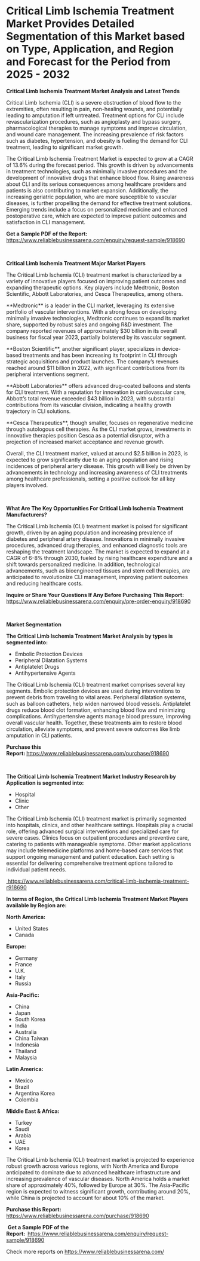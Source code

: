 <p><h1>Critical Limb Ischemia Treatment Market Provides Detailed Segmentation of this Market based on Type, Application, and Region and Forecast for the Period from 2025 - 2032</h1></p><p><strong>Critical Limb Ischemia Treatment Market Analysis and Latest Trends</strong></p>
<p><p>Critical Limb Ischemia (CLI) is a severe obstruction of blood flow to the extremities, often resulting in pain, non-healing wounds, and potentially leading to amputation if left untreated. Treatment options for CLI include revascularization procedures, such as angioplasty and bypass surgery, pharmacological therapies to manage symptoms and improve circulation, and wound care management. The increasing prevalence of risk factors such as diabetes, hypertension, and obesity is fueling the demand for CLI treatment, leading to significant market growth.</p><p>The Critical Limb Ischemia Treatment Market is expected to grow at a CAGR of 13.6% during the forecast period. This growth is driven by advancements in treatment technologies, such as minimally invasive procedures and the development of innovative drugs that enhance blood flow. Rising awareness about CLI and its serious consequences among healthcare providers and patients is also contributing to market expansion. Additionally, the increasing geriatric population, who are more susceptible to vascular diseases, is further propelling the demand for effective treatment solutions. Emerging trends include a focus on personalized medicine and enhanced postoperative care, which are expected to improve patient outcomes and satisfaction in CLI management.</p></p>
<p><strong>Get a Sample PDF of the Report:&nbsp;</strong> <a href="https://www.reliablebusinessarena.com/enquiry/request-sample/918690?utm_campaign=3001&utm_medium=2&utm_source=Github&utm_content=ia&utm_term=07032025&utm_id=critical-limb-ischemia-treatment">https://www.reliablebusinessarena.com/enquiry/request-sample/918690</a></p>
<p>&nbsp;</p>
<p><strong>Critical Limb Ischemia Treatment Major Market Players</strong></p>
<p><p>The Critical Limb Ischemia (CLI) treatment market is characterized by a variety of innovative players focused on improving patient outcomes and expanding therapeutic options. Key players include Medtronic, Boston Scientific, Abbott Laboratories, and Cesca Therapeutics, among others.</p><p>**Medtronic** is a leader in the CLI market, leveraging its extensive portfolio of vascular interventions. With a strong focus on developing minimally invasive technologies, Medtronic continues to expand its market share, supported by robust sales and ongoing R&D investment. The company reported revenues of approximately $30 billion in its overall business for fiscal year 2023, partially bolstered by its vascular segment.</p><p>**Boston Scientific**, another significant player, specializes in device-based treatments and has been increasing its footprint in CLI through strategic acquisitions and product launches. The company’s revenues reached around $11 billion in 2022, with significant contributions from its peripheral interventions segment.</p><p>**Abbott Laboratories** offers advanced drug-coated balloons and stents for CLI treatment. With a reputation for innovation in cardiovascular care, Abbott’s total revenue exceeded $43 billion in 2023, with substantial contributions from its vascular division, indicating a healthy growth trajectory in CLI solutions.</p><p>**Cesca Therapeutics**, though smaller, focuses on regenerative medicine through autologous cell therapies. As the CLI market grows, investments in innovative therapies position Cesca as a potential disruptor, with a projection of increased market acceptance and revenue growth.</p><p>Overall, the CLI treatment market, valued at around $2.5 billion in 2023, is expected to grow significantly due to an aging population and rising incidences of peripheral artery disease. This growth will likely be driven by advancements in technology and increasing awareness of CLI treatments among healthcare professionals, setting a positive outlook for all key players involved.</p></p>
<p>&nbsp;</p>
<p><strong>What Are The Key Opportunities For Critical Limb Ischemia Treatment Manufacturers?</strong></p>
<p><p>The Critical Limb Ischemia (CLI) treatment market is poised for significant growth, driven by an aging population and increasing prevalence of diabetes and peripheral artery disease. Innovations in minimally invasive procedures, advanced drug therapies, and enhanced diagnostic tools are reshaping the treatment landscape. The market is expected to expand at a CAGR of 6-8% through 2030, fueled by rising healthcare expenditure and a shift towards personalized medicine. In addition, technological advancements, such as bioengineered tissues and stem cell therapies, are anticipated to revolutionize CLI management, improving patient outcomes and reducing healthcare costs.</p></p>
<p><strong>Inquire or Share Your Questions If Any Before Purchasing This Report:</strong> <a href="https://www.reliablebusinessarena.com/enquiry/pre-order-enquiry/918690?utm_campaign=3001&utm_medium=2&utm_source=Github&utm_content=ia&utm_term=07032025&utm_id=critical-limb-ischemia-treatment">https://www.reliablebusinessarena.com/enquiry/pre-order-enquiry/918690</a></p>
<p>&nbsp;</p>
<p><strong>Market Segmentation</strong></p>
<p><strong>The Critical Limb Ischemia Treatment Market Analysis by types is segmented into:</strong></p>
<p><ul><li>Embolic Protection Devices</li><li>Peripheral Dilatation Systems</li><li>Antiplatelet Drugs</li><li>Antihypertensive Agents</li></ul></p>
<p><p>The Critical Limb Ischemia (CLI) treatment market comprises several key segments. Embolic protection devices are used during interventions to prevent debris from traveling to vital areas. Peripheral dilatation systems, such as balloon catheters, help widen narrowed blood vessels. Antiplatelet drugs reduce blood clot formation, enhancing blood flow and minimizing complications. Antihypertensive agents manage blood pressure, improving overall vascular health. Together, these treatments aim to restore blood circulation, alleviate symptoms, and prevent severe outcomes like limb amputation in CLI patients.</p></p>
<p><strong>Purchase this Report:&nbsp;</strong><a href="https://www.reliablebusinessarena.com/purchase/918690?utm_campaign=3001&utm_medium=2&utm_source=Github&utm_content=ia&utm_term=07032025&utm_id=critical-limb-ischemia-treatment">https://www.reliablebusinessarena.com/purchase/918690</a></p>
<p>&nbsp;</p>
<p><strong>The Critical Limb Ischemia Treatment Market Industry Research by Application is segmented into:</strong></p>
<p><ul><li>Hospital</li><li>Clinic</li><li>Other</li></ul></p>
<p><p>The Critical Limb Ischemia (CLI) treatment market is primarily segmented into hospitals, clinics, and other healthcare settings. Hospitals play a crucial role, offering advanced surgical interventions and specialized care for severe cases. Clinics focus on outpatient procedures and preventive care, catering to patients with manageable symptoms. Other market applications may include telemedicine platforms and home-based care services that support ongoing management and patient education. Each setting is essential for delivering comprehensive treatment options tailored to individual patient needs.</p></p>
<p><a href="https://www.reliablebusinessarena.com/critical-limb-ischemia-treatment-r918690?utm_campaign=3001&utm_medium=2&utm_source=Github&utm_content=ia&utm_term=07032025&utm_id=critical-limb-ischemia-treatment">&nbsp;https://www.reliablebusinessarena.com/critical-limb-ischemia-treatment-r918690</a></p>
<p><strong>In terms of Region, the Critical Limb Ischemia Treatment Market Players available by Region are:</strong></p>
<p>
    <p> <strong> North America: </strong>
        <ul>
            <li>United States</li>
            <li>Canada</li>
        </ul>
        </p> 
    <p> <strong> Europe: </strong>
        <ul>
            <li>Germany</li>
            <li>France</li>
            <li>U.K.</li>
            <li>Italy</li>
            <li>Russia</li>
        </ul>
        </p> 
    <p> <strong> Asia-Pacific: </strong>
        <ul>
            <li>China</li>
            <li>Japan</li>
            <li>South Korea</li>
            <li>India</li>
            <li>Australia</li>
            <li>China Taiwan</li>
            <li>Indonesia</li>
            <li>Thailand</li>
            <li>Malaysia</li>
        </ul>
        </p> 
    <p> <strong> Latin America: </strong>
        <ul>
            <li>Mexico</li>
            <li>Brazil</li>
            <li>Argentina Korea</li>
            <li>Colombia</li>
        </ul>
        </p> 
    <p> <strong> Middle East & Africa: </strong>
        <ul>
            <li>Turkey</li>
            <li>Saudi</li>
            <li>Arabia</li>
            <li>UAE</li>
            <li>Korea</li>
        </ul>
    </p>
    </p>
<p><p>The Critical Limb Ischemia (CLI) treatment market is projected to experience robust growth across various regions, with North America and Europe anticipated to dominate due to advanced healthcare infrastructure and increasing prevalence of vascular diseases. North America holds a market share of approximately 40%, followed by Europe at 30%. The Asia-Pacific region is expected to witness significant growth, contributing around 20%, while China is projected to account for about 10% of the market.</p></p>
<p><strong>Purchase this Report: </strong><a href="https://www.reliablebusinessarena.com/purchase/918690?utm_campaign=3001&utm_medium=2&utm_source=Github&utm_content=ia&utm_term=07032025&utm_id=critical-limb-ischemia-treatment">https://www.reliablebusinessarena.com/purchase/918690</a></p>
<p>&nbsp;<strong>Get a Sample PDF of the Report:&nbsp;&nbsp;</strong><a href="https://www.reliablebusinessarena.com/enquiry/request-sample/918690?utm_campaign=3001&utm_medium=2&utm_source=Github&utm_content=ia&utm_term=07032025&utm_id=critical-limb-ischemia-treatment">https://www.reliablebusinessarena.com/enquiry/request-sample/918690</a></p>
<p><strong></strong></p>
<p>Check more reports on <a href="https://www.reliablebusinessarena.com/?utm_campaign=3001&utm_medium=2&utm_source=Github&utm_content=ia&utm_term=07032025&utm_id=critical-limb-ischemia-treatment">https://www.reliablebusinessarena.com/</a></p>